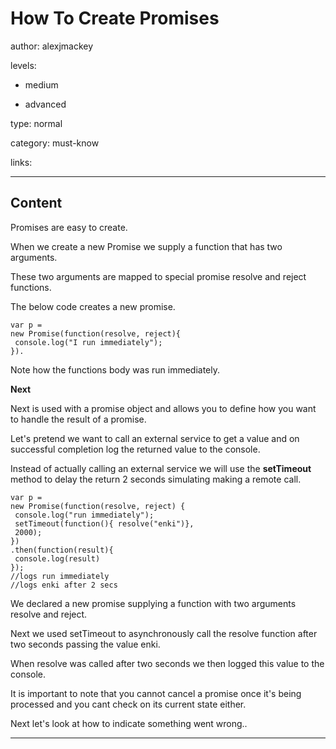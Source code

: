 # How To Create Promises
author: alexjmackey

levels:

  - medium

  - advanced

type: normal

category: must-know

links:

---
## Content

Promises are easy to create. 

When we create a new Promise we supply a function that has two arguments. 

These two arguments are mapped to special promise resolve and reject functions. 

The below code creates a new promise. 

```
var p = 
new Promise(function(resolve, reject){
 console.log("I run immediately");
}).
```

Note how the functions body was run immediately.

**Next**

Next is used with a promise object and allows you to define how you want to handle the result of a promise.

Let's pretend we want to call an external service to get a value and on successful completion log the returned value to the console.
 
Instead of actually calling an external service we will use the **setTimeout** method to delay the return 2 seconds simulating making a remote call.

```
var p = 
new Promise(function(resolve, reject) {
 console.log("run immediately");
 setTimeout(function(){ resolve("enki")},
 2000);
})
.then(function(result){
 console.log(result)
}); 
//logs run immediately
//logs enki after 2 secs
```

We declared a new promise supplying a function with two arguments resolve and reject. 

Next we used setTimeout to asynchronously call the resolve function after two seconds passing the value enki. 

When resolve was called after two seconds we then logged this value to the console.

It is important to note that you cannot cancel a promise once it's being processed and you cant check on its current state either.

Next let's look at how to indicate something went wrong..

---